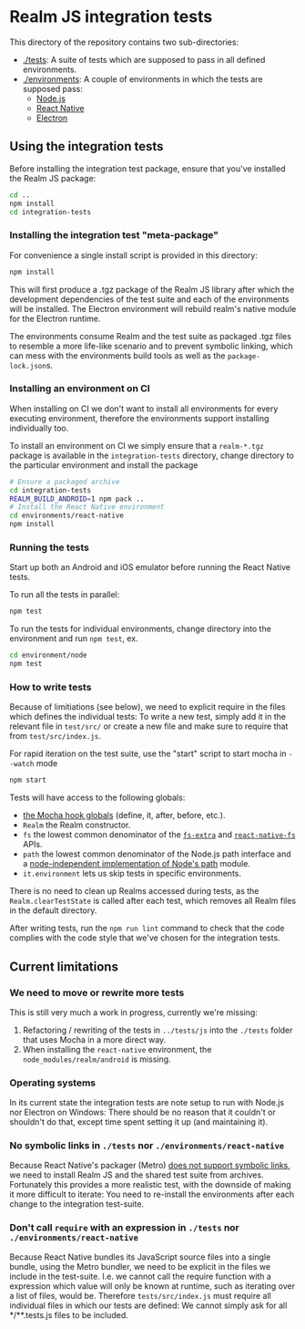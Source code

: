# Realm JS integration tests

This directory of the repository contains two sub-directories:
- [./tests](./tests): A suite of tests which are supposed to pass in all defined environments.
- [./environments](./environments): A couple of environments in which the tests are supposed pass:
  - [Node.js](./environments/node/README.md)
  - [React Native](./environments/react-native/README.md)
  - [Electron](./environments/electron/README.md)

## Using the integration tests

Before installing the integration test package, ensure that you've installed the Realm JS package:

```bash
cd ..
npm install
cd integration-tests
```

### Installing the integration test "meta-package"

For convenience a single install script is provided in this directory:

```bash
npm install
```

This will first produce a .tgz package of the Realm JS library after which the development dependencies of the test
suite and each of the environments will be installed. The Electron environment will rebuild realm's native module
for the Electron runtime.

The environments consume Realm and the test suite as packaged .tgz files to resemble a more life-like scenario and
to prevent symbolic linking, which can mess with the environments build tools as well as the `package-lock.json`s.

### Installing an environment on CI

When installing on CI we don't want to install all environments for every executing environment, therefore the
environments support installing individually too.

To install an environment on CI we simply ensure that a `realm-*.tgz` package is available in the `integration-tests`
directory, change directory to the particular environment and install the package

```bash
# Ensure a packaged archive
cd integration-tests
REALM_BUILD_ANDROID=1 npm pack ..
# Install the React Native environment
cd environments/react-native
npm install
```

### Running the tests

Start up both an Android and iOS emulator before running the React Native tests.

To run all the tests in parallel:

```bash
npm test
```

To run the tests for individual environments, change directory into the environment and run `npm test`, ex.

```bash
cd environment/node
npm test
```

### How to write tests

Because of limitiations (see below), we need to explicit require in the files which defines the individual tests: To
write a new test, simply add it in the relevant file in `test/src/` or create a new file and make sure to require
that from `test/src/index.js`.

For rapid iteration on the test suite, use the "start" script to start mocha in `--watch` mode

```bash
npm start
```

Tests will have access to the following globals:

- [the Mocha hook globals](https://mochajs.org/#hooks) (define, it, after, before, etc.).
- `Realm` the Realm constructor.
- `fs` the lowest common denominator of the [`fs-extra`](https://www.npmjs.com/package/fs-extra) and
  [`react-native-fs`](https://www.npmjs.com/package/react-native-fs) APIs.
- `path` the lowest common denominator of the Node.js path interface and a
  [node-independent implementation of Node's path](https://www.npmjs.com/package/path-browserify) module.
- `it.environment` lets us skip tests in specific environments.

There is no need to clean up Realms accessed during tests, as the `Realm.clearTestState` is called after each test,
which removes all Realm files in the default directory.

After writing tests, run the `npm run lint` command to check that the code complies with the code style that we've
chosen for the integration tests.

## Current limitations

### We need to move or rewrite more tests

This is still very much a work in progress, currently we're missing:
1. Refactoring / rewriting of the tests in `../tests/js` into the `./tests` folder that uses Mocha in a more direct way.
2. When installing the `react-native` environment, the `node_modules/realm/android` is missing.

### Operating systems

In its current state the integration tests are note setup to run with Node.js nor Electron on Windows:
There should be no reason that it couldn't or shouldn't do that, except time spent setting it up (and maintaining it).

### No symbolic links in `./tests` nor `./environments/react-native`

Because React Native's packager (Metro) [does not support symbolic links](https://github.com/facebook/metro/issues/1),
we need to install Realm JS and the shared test suite from archives. Fortunately this provides a more realistic test,
with the downside of making it more difficult to iterate: You need to re-install the environments after each change to
the integration test-suite.

### Don't call `require` with an expression in `./tests` nor `./environments/react-native`

Because React Native bundles its JavaScript source files into a single bundle, using the Metro bundler, we need to be
explicit in the files we include in the test-suite. I.e. we cannot call the require function with a expression which
value will only be known at runtime, such as iterating over a list of files, would be. Therefore `tests/src/index.js`
must require all individual files in which our tests are defined: We cannot simply ask for all */**.tests.js files to
be included.
